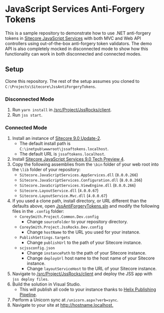 # JavaScript Services Anti-Forgery Tokens

This is a sample repository to demonstrate how to use .NET anti-forgery tokens
in [Sitecore JavaScript Services][1] with both MVC and Web API controllers using
out-of-the-box anti-forgery token validators. The demo API is also completely
mocked in disconnected mode to show how this functionality can work in both
disconnected and connected modes.

## Setup

Clone this repository. The rest of the setup assumes you cloned to
`C:\Projects\Sitecore\JssAntiForgeryTokens`.

### Disconnected Mode

1. Run `yarn install` in
   [/src/Project/JssRocks/client](/src/Project/JssRocks/client).
2. Run `jss start`.

### Connected Mode

1. Install an instance of [Sitecore 9.0 Update-2][2].
   - The default install path is
    `C:\inetpub\wwwroot\jssaftokens.localhost`.
   - The default URL is `jssaftokens.localhost`.
2. Install [Sitecore JavaScript Services 9.0 Tech Preview 4][3].
3. Copy the following assemblies from the `\bin` folder of your web root into
   the `\lib` folder of your repository:
   - `Sitecore.JavaScriptServices.AppServices.dll` (`8.0.0.266`)
   - `Sitecore.JavaScriptServices.Configuration.dll` (`8.0.0.266`)
   - `Sitecore.JavaScriptServices.ViewEngine.dll` (`8.0.0.266`)
   - `Sitecore.LayoutService.dll` (`4.0.0.67`)
   - `Sitecore.LayoutService.Mvc.dll` (`4.0.0.67`)
4. If you used a clone path, install directory, or URL different than the
   defaults above, open
   [JssAntiForgeryTokens.sln](JssAntiForgeryTokens.sln) and modify
   the following files in the `.config` folder:
   - `CoreySmith.Project.Common.Dev.config`
     - Change `sourceFolder` to your repository directory.
   - `CoreySmith.Project.JssRocks.Dev.config`
     - Change `hostName` to the URL you used for your instance.
   - `PublishSettings.targets`
     - Change `publishUrl` to the path of your Sitecore instance.
   - `scjssconfig.json`
     - Change `instancePath` to the path of your Sitecore instance.
     - Change `deployUrl` host name to the host name of your Sitecore instance.
     - Change `layoutServiceHost` to the URL of your Sitecore instance.
5. Navigate to [/src/Project/JssRocks/client](/src/Project/JssRocks/client) and
   deploy the JSS app with `jss deploy files`.
6. Build the solution in Visual Studio.
   - This will publish all code to your instance thanks to
     [Helix Publishing Pipeline][4].
7. Perform a Unicorn sync at `/unicorn.aspx?verb=sync`.
8. Navigate to your site at <http://hostname.localhost.>

[1]: https://jss.sitecore.net
[2]: https://dev.sitecore.net/Downloads/Sitecore_Experience_Platform/90/Sitecore_Experience_Platform_90_Update2.aspx
[3]: https://dev.sitecore.net/Downloads/Sitecore_JavaScript_Services/90_Tech_Preview/Sitecore_JavaScript_Services_90_Tech_Preview_4.aspx
[4]: https://github.com/richardszalay/helix-publishing-pipeline

